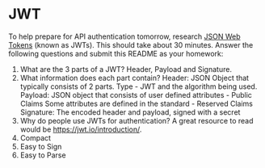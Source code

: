 # JWT

To help prepare for API authentication tomorrow, research [JSON Web Tokens](https://jwt.io) (known as JWTs). This should take about 30 minutes. Answer the following questions and submit this README as your homework:

1. What are the 3 parts of a JWT?
  Header, Payload and Signature.
2. What information does each part contain?
  Header: JSON Object that typically consists of 2 parts.
    Type - JWT and the algorithm being used.
  Payload: JSON object that consists of user defined attributes - Public Claims
    Some attributes are defined in the standard - Reserved Claims
  Signature: The encoded header and payload, signed with a secret
3. Why do people use JWTs for authentication? A great resource to read would be https://jwt.io/introduction/.
  1. Compact
  2. Easy to Sign
  3. Easy to Parse
